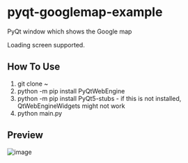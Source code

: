 # pyqt-googlemap-example
PyQt window which shows the Google map

Loading screen supported.

## How To Use
1. git clone ~
2. python -m pip install PyQtWebEngine
3. python -m pip install PyQt5-stubs - if this is not installed, QtWebEngineWidgets might not work
4. python main.py

## Preview

![image](https://user-images.githubusercontent.com/55078043/211472004-4385cc61-db7d-4bab-bb62-0b9e4919b530.png)
